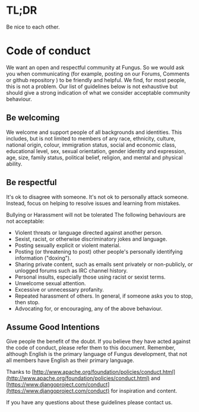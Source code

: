 # TL;DR  
Be nice to each other.

# Code of conduct
We want an open and respectful community at Fungus. So we would ask you when communicating (for example, posting on our Forums, Comments or github repository ) to be friendly and helpful. We find, for most people, this is not a problem. Our list of guidelines below is not exhaustive but should give a strong indication of what we consider acceptable community behaviour.

## Be welcoming
We welcome and support people of all backgrounds and identities. This includes, but is not limited to members of any race, ethnicity, culture, national origin, colour, immigration status, social and economic class, educational level, sex, sexual orientation, gender identity and expression, age, size, family status, political belief, religion, and mental and physical ability.

## Be respectful
It's ok to disagree with someone. It's not ok to personally attack someone. Instead, focus on helping to resolve issues and learning from mistakes.

Bullying or Harassment will not be tolerated
The following behaviours are not acceptable:

- Violent threats or language directed against another person.
- Sexist, racist, or otherwise discriminatory jokes and language.
- Posting sexually explicit or violent material.
- Posting (or threatening to post) other people's personally identifying information ("doxing").
- Sharing private content, such as emails sent privately or non-publicly, or unlogged forums such as IRC channel history.
- Personal insults, especially those using racist or sexist terms.
- Unwelcome sexual attention.
- Excessive or unnecessary profanity.
- Repeated harassment of others. In general, if someone asks you to stop, then stop.
- Advocating for, or encouraging, any of the above behaviour.

## Assume Good Intentions
Give people the benefit of the doubt. If you believe they have acted against the code of conduct, please refer them to this document. Remember, although English is the primary language of Fungus development, that not all members have English as their primary language.

Thanks to [http://www.apache.org/foundation/policies/conduct.html](http://www.apache.org/foundation/policies/conduct.html) and [https://www.djangoproject.com/conduct](https://www.djangoproject.com/conduct) for inspiration and content.

If you have any questions about these guidelines please contact us.